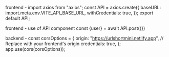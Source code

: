 frontend - import axios from "axios";
const API = axios.create({
baseURL: import.meta.env.VITE_API_BASE_URL,
withCredentials: true,
});
export default API;


frontend - use of API component
const {user} = await API.post({})


backend - const corsOptions = {
origin: "https://urlshortmini.netlify.app", // Replace with your frontend's origin
credentials: true,
};
app.use(cors(corsOptions));
